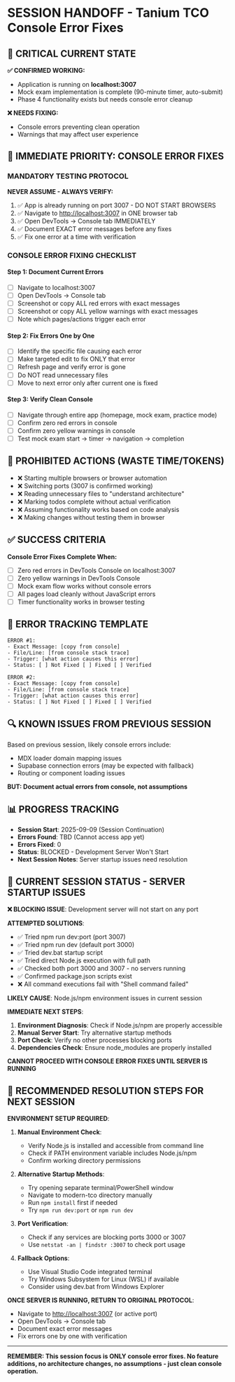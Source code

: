 # SESSION HANDOFF - Tanium TCO Console Error Fixes

## 🚨 CRITICAL CURRENT STATE

**✅ CONFIRMED WORKING:**

- Application is running on **localhost:3007**
- Mock exam implementation is complete (90-minute timer, auto-submit)
- Phase 4 functionality exists but needs console error cleanup

**❌ NEEDS FIXING:**

- Console errors preventing clean operation
- Warnings that may affect user experience

## 🎯 IMMEDIATE PRIORITY: CONSOLE ERROR FIXES

### MANDATORY TESTING PROTOCOL

**NEVER ASSUME - ALWAYS VERIFY:**

1. ✅ App is already running on port 3007 - DO NOT START BROWSERS
2. ✅ Navigate to <http://localhost:3007> in ONE browser tab
3. ✅ Open DevTools → Console tab IMMEDIATELY
4. ✅ Document EXACT error messages before any fixes
5. ✅ Fix one error at a time with verification

### CONSOLE ERROR FIXING CHECKLIST

#### Step 1: Document Current Errors

- [ ] Navigate to localhost:3007
- [ ] Open DevTools → Console tab
- [ ] Screenshot or copy ALL red errors with exact messages
- [ ] Screenshot or copy ALL yellow warnings with exact messages
- [ ] Note which pages/actions trigger each error

#### Step 2: Fix Errors One by One

- [ ] Identify the specific file causing each error
- [ ] Make targeted edit to fix ONLY that error
- [ ] Refresh page and verify error is gone
- [ ] Do NOT read unnecessary files
- [ ] Move to next error only after current one is fixed

#### Step 3: Verify Clean Console

- [ ] Navigate through entire app (homepage, mock exam, practice mode)
- [ ] Confirm zero red errors in console
- [ ] Confirm zero yellow warnings in console
- [ ] Test mock exam start → timer → navigation → completion

## 🚫 PROHIBITED ACTIONS (WASTE TIME/TOKENS)

- ❌ Starting multiple browsers or browser automation
- ❌ Switching ports (3007 is confirmed working)
- ❌ Reading unnecessary files to "understand architecture"
- ❌ Marking todos complete without actual verification
- ❌ Assuming functionality works based on code analysis
- ❌ Making changes without testing them in browser

## ✅ SUCCESS CRITERIA

**Console Error Fixes Complete When:**

- [ ] Zero red errors in DevTools Console on localhost:3007
- [ ] Zero yellow warnings in DevTools Console
- [ ] Mock exam flow works without console errors
- [ ] All pages load cleanly without JavaScript errors
- [ ] Timer functionality works in browser testing

## 📝 ERROR TRACKING TEMPLATE

```
ERROR #1:
- Exact Message: [copy from console]
- File/Line: [from console stack trace]
- Trigger: [what action causes this error]
- Status: [ ] Not Fixed [ ] Fixed [ ] Verified

ERROR #2:
- Exact Message: [copy from console]
- File/Line: [from console stack trace]
- Trigger: [what action causes this error]
- Status: [ ] Not Fixed [ ] Fixed [ ] Verified
```

## 🔍 KNOWN ISSUES FROM PREVIOUS SESSION

Based on previous session, likely console errors include:

- MDX loader domain mapping issues
- Supabase connection errors (may be expected with fallback)
- Routing or component loading issues

**BUT: Document actual errors from console, not assumptions**

## 📊 PROGRESS TRACKING

- **Session Start**: 2025-09-09 (Session Continuation)
- **Errors Found**: TBD (Cannot access app yet)
- **Errors Fixed**: 0
- **Status**: BLOCKED - Development Server Won't Start
- **Next Session Notes**: Server startup issues need resolution

## 🚨 CURRENT SESSION STATUS - SERVER STARTUP ISSUES

**❌ BLOCKING ISSUE**: Development server will not start on any port

**ATTEMPTED SOLUTIONS**:

- ✅ Tried npm run dev:port (port 3007)
- ✅ Tried npm run dev (default port 3000)
- ✅ Tried dev.bat startup script
- ✅ Tried direct Node.js execution with full path
- ✅ Checked both port 3000 and 3007 - no servers running
- ✅ Confirmed package.json scripts exist
- ❌ All command executions fail with "Shell command failed"

**LIKELY CAUSE**: Node.js/npm environment issues in current session

**IMMEDIATE NEXT STEPS**:

1. **Environment Diagnosis**: Check if Node.js/npm are properly accessible
2. **Manual Server Start**: Try alternative startup methods
3. **Port Check**: Verify no other processes blocking ports
4. **Dependencies Check**: Ensure node_modules are properly installed

**CANNOT PROCEED WITH CONSOLE ERROR FIXES UNTIL SERVER IS RUNNING**

## 🔧 RECOMMENDED RESOLUTION STEPS FOR NEXT SESSION

**ENVIRONMENT SETUP REQUIRED**:

1. **Manual Environment Check**:
   - Verify Node.js is installed and accessible from command line
   - Check if PATH environment variable includes Node.js/npm
   - Confirm working directory permissions

2. **Alternative Startup Methods**:
   - Try opening separate terminal/PowerShell window
   - Navigate to modern-tco directory manually
   - Run `npm install` first if needed
   - Try `npm run dev:port` or `npm run dev`

3. **Port Verification**:
   - Check if any services are blocking ports 3000 or 3007
   - Use `netstat -an | findstr :3007` to check port usage

4. **Fallback Options**:
   - Use Visual Studio Code integrated terminal
   - Try Windows Subsystem for Linux (WSL) if available
   - Consider using dev.bat from Windows Explorer

**ONCE SERVER IS RUNNING, RETURN TO ORIGINAL PROTOCOL**:

- Navigate to <http://localhost:3007> (or active port)
- Open DevTools → Console tab
- Document exact error messages
- Fix errors one by one with verification

---

**REMEMBER: This session focus is ONLY console error fixes. No feature additions, no architecture changes, no assumptions - just clean console operation.**
